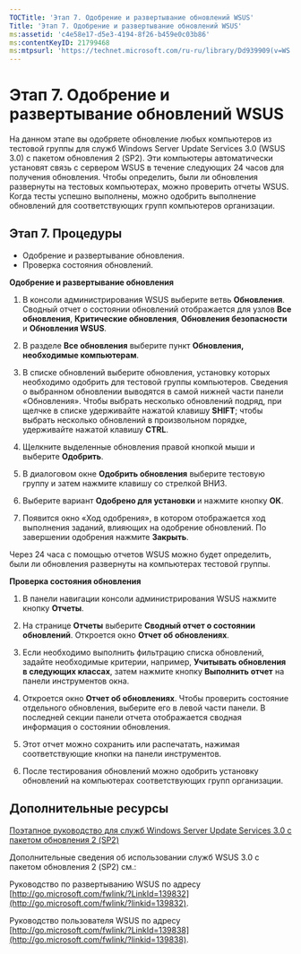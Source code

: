 ```yaml
---
TOCTitle: 'Этап 7. Одобрение и развертывание обновлений WSUS'
Title: 'Этап 7. Одобрение и развертывание обновлений WSUS'
ms:assetid: 'c4e58e17-d5e3-4194-8f26-b459e0c03b86'
ms:contentKeyID: 21799468
ms:mtpsurl: 'https://technet.microsoft.com/ru-ru/library/Dd939909(v=WS.10)'
---
```


Этап 7. Одобрение и развертывание обновлений WSUS
=================================================

На данном этапе вы одобряете обновление любых компьютеров из тестовой группы для служб Windows Server Update Services 3.0 (WSUS 3.0) с пакетом обновления 2 (SP2). Эти компьютеры автоматически установят связь с сервером WSUS в течение следующих 24 часов для получения обновления. Чтобы определить, были ли обновления развернуты на тестовых компьютерах, можно проверить отчеты WSUS. Когда тесты успешно выполнены, можно одобрить выполнение обновлений для соответствующих групп компьютеров организации.

Этап 7. Процедуры
-----------------

-   Одобрение и развертывание обновления.
-   Проверка состояния обновлений.

**Одобрение и развертывание обновления**
1.  В консоли администрирования WSUS выберите ветвь **Обновления**. Сводный отчет о состоянии обновлений отображается для узлов **Все обновления**, **Критические обновления**, **Обновления безопасности** и **Обновления WSUS**.

2.  В разделе **Все обновления** выберите пункт **Обновления, необходимые компьютерам**.

3.  В списке обновлений выберите обновления, установку которых необходимо одобрить для тестовой группы компьютеров. Сведения о выбранном обновлении выводятся в самой нижней части панели «Обновления». Чтобы выбрать несколько обновлений подряд, при щелчке в списке удерживайте нажатой клавишу **SHIFT**; чтобы выбрать несколько обновлений в произвольном порядке, удерживайте нажатой клавишу **CTRL**.

4.  Щелкните выделенные обновления правой кнопкой мыши и выберите **Одобрить**.

5.  В диалоговом окне **Одобрить обновления** выберите тестовую группу и затем нажмите клавишу со стрелкой ВНИЗ.

6.  Выберите вариант **Одобрено для установки** и нажмите кнопку **ОК**.

7.  Появится окно «Ход одобрения», в котором отображается ход выполнения заданий, влияющих на одобрение обновлений. По завершении одобрения нажмите **Закрыть**.

Через 24 часа с помощью отчетов WSUS можно будет определить, были ли обновления развернуты на компьютерах тестовой группы.

**Проверка состояния обновления**
1.  В панели навигации консоли администрирования WSUS нажмите кнопку **Отчеты**.

2.  На странице **Отчеты** выберите **Сводный отчет о состоянии обновлений**. Откроется окно **Отчет об обновлениях**.

3.  Если необходимо выполнить фильтрацию списка обновлений, задайте необходимые критерии, например, **Учитывать обновления в следующих классах**, затем нажмите кнопку **Выполнить отчет** на панели инструментов окна.

4.  Откроется окно **Отчет об обновлениях**. Чтобы проверить состояние отдельного обновления, выберите его в левой части панели. В последней секции панели отчета отображается сводная информация о состоянии обновления.

5.  Этот отчет можно сохранить или распечатать, нажимая соответствующие кнопки на панели инструментов.

6.  После тестирования обновлений можно одобрить установку обновлений на компьютерах соответствующих групп организации.

Дополнительные ресурсы
----------------------

[Поэтапное руководство для служб Windows Server Update Services 3.0 с пакетом обновления 2 (SP2)](https://technet.microsoft.com/4b504edc-93b3-45b0-a7e8-d0107f1a4442)

Дополнительные сведения об использовании служб WSUS 3.0 с пакетом обновления 2 (SP2) см.:

Руководство по развертыванию WSUS по адресу [http://go.microsoft.com/fwlink/?LinkId=139832](http://go.microsoft.com/fwlink/?linkid=139832).

Руководство пользователя WSUS по адресу [http://go.microsoft.com/fwlink/?LinkId=139838](http://go.microsoft.com/fwlink/?linkid=139838).

